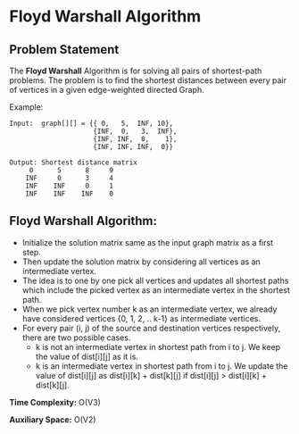 # Floyd Warshall Algorithm

## Problem Statement
The **Floyd Warshall** Algorithm is for solving all pairs of shortest-path problems. The problem is to find the shortest distances between every pair of vertices in a given edge-weighted directed Graph. 

Example:

```
Input:  graph[][] = {{ 0,   5,  INF, 10},
                     {INF,  0,   3,  INF},
                     {INF, INF,  0,    1},
                     {INF, INF, INF,  0}}

Output: Shortest distance matrix
     0      5      8     9
    INF     0      3     4
    INF    INF     0     1 
    INF    INF    INF    0
```

## Floyd Warshall Algorithm:
- Initialize the solution matrix same as the input graph matrix as a first step. 
- Then update the solution matrix by considering all vertices as an intermediate vertex. 
- The idea is to one by one pick all vertices and updates all shortest paths which include the picked vertex as an intermediate vertex in the shortest path. 
- When we pick vertex number k as an intermediate vertex, we already have considered vertices {0, 1, 2, .. k-1} as intermediate vertices. 
- For every pair (i, j) of the source and destination vertices respectively, there are two possible cases. 
    - k is not an intermediate vertex in shortest path from i to j. We keep the value of dist[i][j] as it is. 
    - k is an intermediate vertex in shortest path from i to j. We update the value of dist[i][j] as dist[i][k] + dist[k][j] if dist[i][j] > dist[i][k] + dist[k][j].

**Time Complexity:** O(V3)

**Auxiliary Space:** O(V2)